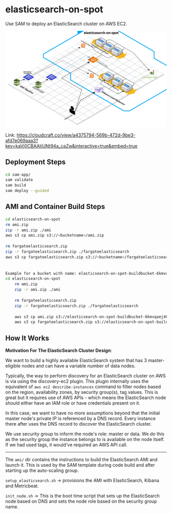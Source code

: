 # elasticsearch-on-spot

Use SAM to deploy an ElasticSearch cluster on AWS EC2.



![Image](elasticsearch-on-spot.png)

Link:
https://cloudcraft.co/view/a4375794-569b-472d-9be3-afd7e069aaa3?key=kaVj0CBAAtiUNt94a_caZw&interactive=true&embed=true



## Deployment Steps

```bash
cd sam-app/
sam validate
sam build
sam deploy --guided
```


## AMI and Container Build Steps

```bash
cd elasticsearch-on-spot
rm ami.zip
zip -r ami.zip ./ami 
aws s3 cp ami.zip s3://<bucketname>/ami.zip

rm fargateelasticsearch.zip
zip -r fargateelasticsearch.zip ./fargateelasticsearch 
aws s3 cp fargateelasticsearch.zip s3://<bucketname>/fargateelasticsearch.zip


Example for a bucket with name: elasticsearch-on-spot-buildbucket-6kmvqaej409u
cd elasticsearch-on-spot
	rm ami.zip
	zip -r ami.zip ./ami 
	
	rm fargateelasticsearch.zip
	zip -r fargateelasticsearch.zip ./fargateelasticsearch 
	
	aws s3 cp ami.zip s3://elasticsearch-on-spot-buildbucket-6kmvqaej409u/ami.zip
	aws s3 cp fargateelasticsearch.zip s3://elasticsearch-on-spot-buildbucket-6kmvqaej409u/fargateelasticsearch.zip


```

## How It Works

**Motivation For The ElasticSearch Cluster Design**:

We want to build a highly available ElasticSearch system that has 3 master-eligible nodes and can have a variable number of data nodes.

Typically, the way to perform discovery for an ElasticSearch cluster on AWS is via using the discovery-ec2 plugin. This plugin internally uses the equivalent of `aws ec2 describe-instances` command to filter nodes based on the region, availability zones, by security group(s), tag values. This is great but it requires use of AWS APIs - which means the ElasticSearch node should either have an IAM role or have credentials present on it.

In this case, we want to have no more assumptions beyond that the initial master node's private IP is referenced by a DNS record. Every instance there after uses the DNS record to discover the ElasticSearch cluster.

We use security group to inform the node's role: master or data. We do this as the security group the instance belongs to is available on the node itself. If we had used tags, it would've required an AWS API call.

---

The `ami/` dir contains the instructions to build the ElasticSearch AMI and launch it. This is used by the SAM template during code build and after starting up the auto-scaling group.

`setup_elasticsearch.sh` -> provisions the AMI with ElasticSearch, Kibana and Metricbeat.

`init_node.sh` -> This is the boot time script that sets up the ElasticSearch node based on DNS and sets the node role based on the security group name.

